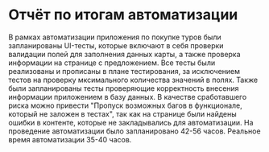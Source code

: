 # Отчёт по итогам автоматизации

В рамках автоматизации приложения по покупке туров были запланированы UI-тесты, которые включают в себя проверки валидации полей для заполнения данных карты, а также проверка информации на странице с предложением. Все тесты были реализованы и прописаны в плане тестирования, за исключением тестов на проверку мксимального количества значений в полях.
Также были запланированы тесты проверяющие корректность внесения информации приложением в базу данных.
В качестве сработавшего риска можно привести "Пропуск возможных багов в функционале, который не заложен в тестах", так как на странице были найдены ошибки в контенте, которые не закладывались для автоматизации.
На проведение автоматизации было запланировано 42-56 часов. Реальное время автоматизации 35-40 часов.